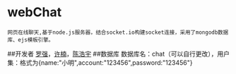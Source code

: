 # webChat
    网页在线聊天,基于node.js服务器，结合socket.io构建socket连接，采用了mongodb数据库、ejs模板引擎。
##开发者
    [罗强](https://github.com/AspenLuoQiang)，[许楠](https://github.com/storyNan)，[陈浩宇](https://github.com/wangdaozhishi)
##数据库
    数据库名：chat（可以自行更改），用户集：格式为{name:"小明",account:"123456",password:"123456"}


